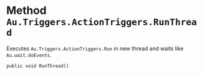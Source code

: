 # Method `Au.Triggers.ActionTriggers.RunThread`

Executes `Au.Triggers.ActionTriggers.Run` in new thread and waits like `Au.wait.doEvents`.

```
public void RunThread()
```